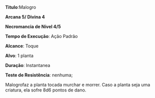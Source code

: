 **Titulo**:Malogro

**Arcana 5/ Divina 4**

**Necromancia de Nível 4/5**

**Tempo de Execução**: Ação Padrão

**Alcance**: Toque

**Alvo**: 1 planta

**Duração**: Instantanea

**Teste de Resistência**:  nenhuma;

Malogrofaz a planta tocada murchar e morrer. Caso a planta seja uma criatura, ela sofre 8d6 pontos de dano.
